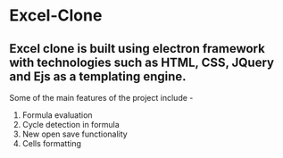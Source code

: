# Excel-Clone
## Excel clone is built using electron framework with technologies such as HTML, CSS, JQuery and Ejs as a templating engine.

Some of the main features of the project include -
1. Formula evaluation
2. Cycle detection in formula
3. New open save functionality
4. Cells formatting
